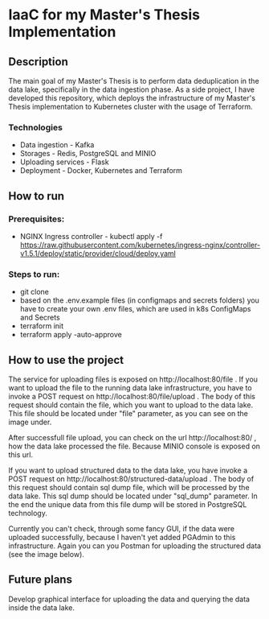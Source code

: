 # IaaC for my Master's Thesis Implementation

## Description
The main goal of my Master's Thesis is to perform data deduplication in the data lake, specifically in the data ingestion phase. As a side project, I have developed this repository, which deploys the infrastructure of my Master's Thesis implementation to Kubernetes cluster with the usage of Terraform.

### Technologies
* Data ingestion - Kafka
* Storages - Redis, PostgreSQL and MINIO
* Uploading services - Flask
* Deployment - Docker, Kubernetes and Terraform

## How to run
### Prerequisites:
* NGINX Ingress controller - kubectl apply -f https://raw.githubusercontent.com/kubernetes/ingress-nginx/controller-v1.5.1/deploy/static/provider/cloud/deploy.yaml

### Steps to run:
* git clone <repository>
* based on the .env.example files (in configmaps and secrets folders) you have to create your own .env files, which are used in k8s ConfigMaps and Secrets
* terraform init
* terraform apply -auto-approve

## How to use the project
The service for uploading files is exposed on http://localhost:80/file . If you want to upload the file to the running data lake infrastructure, you have to invoke a POST request on http://localhost:80/file/upload . 
The body of this request should contain the file, which you want to upload to the data lake. This file should be located under "file" parameter, as you can see on the image under.

After successfull file upload, you can check on the url http://localhost:80/ , how the data lake processed the file. Because MINIO console is exposed on this url.

If you want to upload structured data to the data lake, you have invoke a POST request on http://localhost:80/structured-data/upload .
The body of this request should contain sql dump file, which will be processed by the data lake. This sql dump should be located under "sql_dump" parameter. In the end the unique data from this file dump will be stored in PostgreSQL technology.

Currently you can't check, through some fancy GUI, if the data were uploaded successfully, because I haven't yet added PGAdmin to this infrastructure. Again you can you Postman for uploading the structured data (see the image below).

## Future plans
Develop graphical interface for uploading the data and querying the data inside the data lake.

